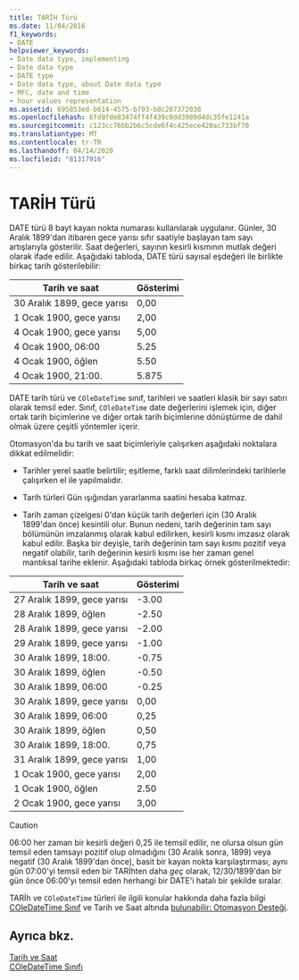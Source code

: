 ```yaml
---
title: TARİH Türü
ms.date: 11/04/2016
f1_keywords:
- DATE
helpviewer_keywords:
- Date data type, implementing
- Date data type
- DATE type
- Date data type, about Date data type
- MFC, date and time
- hour values representation
ms.assetid: 695853ed-b614-4575-b793-b8c287372038
ms.openlocfilehash: 6fd9fde83474ff4f439c0dd3989d4dc35fe1241a
ms.sourcegitcommit: c123cc76bb2b6c5cde6f4c425ece420ac733bf70
ms.translationtype: MT
ms.contentlocale: tr-TR
ms.lasthandoff: 04/14/2020
ms.locfileid: "81317916"
---
```

# <a name="date-type"></a>TARİH Türü

DATE türü 8 bayt kayan nokta numarası kullanılarak uygulanır. Günler, 30 Aralık 1899'dan itibaren gece yarısı sıfır saatiyle başlayan tam sayı artışlarıyla gösterilir. Saat değerleri, sayının kesirli kısmının mutlak değeri olarak ifade edilir. Aşağıdaki tabloda, DATE türü sayısal eşdeğeri ile birlikte birkaç tarih gösterilebilir:

|Tarih ve saat|Gösterimi|
|-------------------|--------------------|
|30 Aralık 1899, gece yarısı|0,00|
|1 Ocak 1900, gece yarısı|2,00|
|4 Ocak 1900, gece yarısı|5,00|
|4 Ocak 1900, 06:00|5.25|
|4 Ocak 1900, öğlen|5.50|
|4 Ocak 1900, 21:00.|5.875|

DATE tarih türü ve `COleDateTime` sınıf, tarihleri ve saatleri klasik bir sayı satırı olarak temsil eder. Sınıf, `COleDateTime` date değerlerini işlemek için, diğer ortak tarih biçimlerine ve diğer ortak tarih biçimlerine dönüştürme de dahil olmak üzere çeşitli yöntemler içerir.

Otomasyon'da bu tarih ve saat biçimleriyle çalışırken aşağıdaki noktalara dikkat edilmelidir:

- Tarihler yerel saatle belirtilir; eşitleme, farklı saat dilimlerindeki tarihlerle çalışırken el ile yapılmalıdır.

- Tarih türleri Gün ışığından yararlanma saatini hesaba katmaz.

- Tarih zaman çizelgesi 0'dan küçük tarih değerleri için (30 Aralık 1899'dan önce) kesintili olur. Bunun nedeni, tarih değerinin tam sayı bölümünün imzalanmış olarak kabul edilirken, kesirli kısmı imzasız olarak kabul edilir. Başka bir deyişle, tarih değerinin tam sayı kısmı pozitif veya negatif olabilir, tarih değerinin kesirli kısmı ise her zaman genel mantıksal tarihe eklenir. Aşağıdaki tabloda birkaç örnek gösterilmektedir:

|Tarih ve saat|Gösterimi|
|-------------------|--------------------|
|27 Aralık 1899, gece yarısı|-3.00|
|28 Aralık 1899, öğlen|-2.50|
|28 Aralık 1899, gece yarısı|-2.00|
|29 Aralık 1899, gece yarısı|-1.00|
|30 Aralık 1899, 18:00.|-0.75|
|30 Aralık 1899, öğlen|-0.50|
|30 Aralık 1899, 06:00|-0.25|
|30 Aralık 1899, gece yarısı|0,00|
|30 Aralık 1899, 06:00|0,25|
|30 Aralık 1899, öğlen|0,50|
|30 Aralık 1899, 18:00.|0,75|
|31 Aralık 1899, gece yarısı|1,00|
|1 Ocak 1900, gece yarısı|2,00|
|1 Ocak 1900, öğlen|2.50|
|2 Ocak 1900, gece yarısı|3,00|

> [!CAUTION]
> 06:00 her zaman bir kesirli değeri 0,25 ile temsil edilir, ne olursa olsun gün temsil eden tamsayı pozitif olup olmadığını (30 Aralık sonra, 1899) veya negatif (30 Aralık 1899'dan önce), basit bir kayan nokta karşılaştırması, aynı gün 07:00'yi temsil eden bir TARİhten daha *geç* olarak, 12/30/1899'dan bir gün önce 06:00'yı temsil eden herhangi bir DATE'i hatalı bir şekilde sıralar.

TARİh ve `COleDateTime` türleri ile ilgili konular hakkında daha fazla bilgi [COleDateTime Sınıf](../atl-mfc-shared/reference/coledatetime-class.md) ve Tarih ve Saat altında [bulunabilir: Otomasyon Desteği](../atl-mfc-shared/date-and-time-automation-support.md).

## <a name="see-also"></a>Ayrıca bkz.

[Tarih ve Saat](../atl-mfc-shared/date-and-time.md)<br/>
[COleDateTime Sınıfı](../atl-mfc-shared/reference/coledatetime-class.md)
